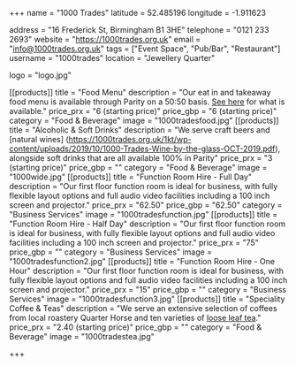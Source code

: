 +++
name = "1000 Trades"
latitude = 52.485196
longitude = -1.911623

address = "16 Frederick St, Birmingham B1 3HE"
telephone = "0121 233 2693"
website = "https://1000trades.org.uk"
email = "info@1000trades.org.uk"
tags = ["Event Space", "Pub/Bar", "Restaurant"]
username = "1000trades"
location = "Jewellery Quarter"

logo = "logo.jpg"

[[products]]
  title = "Food Menu"
  description = "Our eat in and takeaway food menu is available through Parity on a 50:50 basis. [See here](https://1000trades.org.uk/1kt/wp-content/uploads/2020/07/Trader-menu-post-lockdown.pdf) for what is available."
  price_prx = "6 (starting price)"
  price_gbp = "6 (starting price)"
  category = "Food & Beverage"
  image = "1000tradesfood.jpg"
[[products]]
  title = "Alcoholic & Soft Drinks"
  description = "We serve craft beers and [natural wines] (https://1000trades.org.uk/1kt/wp-content/uploads/2019/10/1000-Trades-Wine-by-the-glass-OCT-2019.pdf), alongside soft drinks that are all available 100% in Parity"
  price_prx = "3 (starting price)"
  price_gbp = ""
  category = "Food & Beverage"
  image = "1000wide.jpg"
[[products]]
  title = "Function Room Hire - Full Day"
  description = "Our first floor function room is ideal for business, with fully flexible layout options and full audio video facilities including a 100 inch screen and projector."
  price_prx = "62.50"
  price_gbp = "62.50"
  category = "Business Services"
  image = "1000tradesfunction.jpg"
[[products]]
  title = "Function Room Hire - Half Day"
  description = "Our first floor function room is ideal for business, with fully flexible layout options and full audio video facilities including a 100 inch screen and projector."
  price_prx = "75"
  price_gbp = ""
  category = "Business Services"
  image = "1000tradesfunction2.jpg"
[[products]]
  title = "Function Room Hire - One Hour"
  description = "Our first floor function room is ideal for business, with fully flexible layout options and full audio video facilities including a 100 inch screen and projector."
  price_prx = "15"
  price_gbp = ""
  category = "Business Services"
  image = "1000tradesfunction3.jpg"
  [[products]]
  title = "Speciality Coffee & Teas"
  description = "We serve an extensive selection of coffees from local roastery Quarter Horse and ten varieties of [loose leaf tea](https://www.instagram.com/p/B0NZ8ZljEDN/)."
  price_prx = "2.40 (starting price)"
  price_gbp = ""
  category = "Food & Beverage"
  image = "1000tradestea.jpg"


+++
